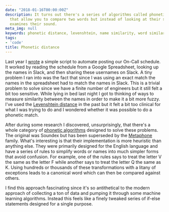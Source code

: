```yaml
---
date: "2018-01-16T00:00:00Z"
description: It turns out there's a series of algorithms called phonetic algorithms
  that allow you to compare two words but instead of looking at their spelling it
  examines their sound.
meta_img: null
keywords: phonetic distance, levenshtein, name similarity, word similarity
tags:
- 'code'
title: Phonetic distance
---
```


Last year I [wrote](/2017/03/04/automating-admin-work-spreadsheets-to-slack/) a simple script to automate posting our On-Call schedule. It worked by reading the schedule from a Google Spreadsheet, looking up the names in Slack, and then sharing these usernames on Slack. A tiny problem I ran into was the fact that since I was using an exact match the names in the spreadsheet had to match the names in Slack. This is a trivial problem to solve since we have a finite number of engineers but it still felt a bit too sensitive. While lying in bed last night I got to thinking of ways to measure similarity between the names in order to make it a bit more fuzzy. I've used the [Levenshtein distance](https://en.wikipedia.org/wiki/Levenshtein_distance) in the past but it felt a bit too clinical for what I was trying to do and I wondered whether it was possible to do a phonetic match.

After during some research I discovered, unsurprisingly, that there's a whole category of [phonetic algorithms](https://en.wikipedia.org/wiki/Phonetic_algorithm) designed to solve these problems. The original was Soundex but has been superseded by the [Metaphone](http://www.amorphics.com/index.html) family. What's interesting is that their implementation is more heuristic than anything else. They were primarily designed for the English language and have a series of rules to simplify words or names into much simpler forms that avoid confusion. For example, one of the rules says to treat the letter V the same as the letter F while another says to treat the letter Q the same as K. Using hundreds or thousands of these transformations with a litany of exceptions leads to a canonical word which can then be compared against others.

I find this approach fascinating since it's so antithetical to the modern approach of collecting a ton of data and pumping it through some machine learning algorithms. Instead this feels like a finely tweaked series of if-else statements designed for a single purpose.

